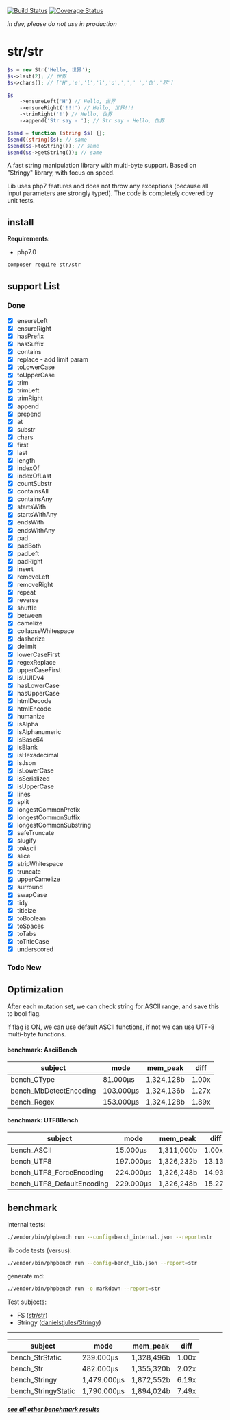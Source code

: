 [![Build Status](https://travis-ci.org/fe3dback/str.svg?branch=master)](https://travis-ci.org/fe3dback/str) [![Coverage Status](https://coveralls.io/repos/github/fe3dback/str/badge.svg?branch=master)](https://coveralls.io/github/fe3dback/str?branch=master)

_in dev, please do not use in production_

# str/str

```php
$s = new Str('Hello, 世界');
$s->last(2); // 世界
$s->chars(); // ['H','e','l','l','o',',',' ','世','界']

$s
    ->ensureLeft('H') // Hello, 世界
    ->ensureRight('!!!') // Hello, 世界!!!
    ->trimRight('!') // Hello, 世界
    ->append('Str say - '); // Str say - Hello, 世界

$send = function (string $s) {};
$send((string)$s); // same
$send($s->toString()); // same
$send($s->getString()); // same
```

A fast string manipulation library with multi-byte support. 
Based on "Stringy" library, with focus on speed.

Lib uses php7 features and does not throw any 
exceptions (because all input parameters are 
strongly typed). The code is completely covered by unit tests.

## install

__Requirements__:
- php7.0

```bash
composer require str/str
```

## support List

### Done
- [x] ensureLeft
- [x] ensureRight
- [x] hasPrefix
- [x] hasSuffix
- [x] contains
- [x] replace - add limit param
- [x] toLowerCase
- [x] toUpperCase
- [x] trim
- [x] trimLeft
- [x] trimRight
- [x] append
- [x] prepend
- [x] at
- [x] substr
- [x] chars
- [x] first
- [x] last
- [x] length
- [x] indexOf
- [x] indexOfLast
- [x] countSubstr
- [x] containsAll
- [x] containsAny
- [x] startsWith
- [x] startsWithAny
- [x] endsWith
- [x] endsWithAny
- [x] pad
- [x] padBoth
- [x] padLeft
- [x] padRight
- [x] insert
- [x] removeLeft
- [x] removeRight
- [x] repeat
- [x] reverse
- [x] shuffle
- [x] between
- [x] camelize
- [x] collapseWhitespace
- [x] dasherize
- [x] delimit
- [x] lowerCaseFirst
- [x] regexReplace
- [x] upperCaseFirst
- [x] isUUIDv4
- [x] hasLowerCase
- [x] hasUpperCase
- [x] htmlDecode
- [x] htmlEncode
- [x] humanize
- [x] isAlpha
- [x] isAlphanumeric
- [x] isBase64
- [x] isBlank
- [x] isHexadecimal
- [x] isJson
- [x] isLowerCase
- [x] isSerialized
- [x] isUpperCase
- [x] lines
- [x] split
- [x] longestCommonPrefix
- [x] longestCommonSuffix
- [x] longestCommonSubstring
- [x] safeTruncate
- [x] slugify
- [x] toAscii
- [x] slice
- [x] stripWhitespace
- [x] truncate
- [x] upperCamelize
- [x] surround
- [x] swapCase
- [x] tidy
- [x] titleize
- [x] toBoolean
- [x] toSpaces
- [x] toTabs
- [x] toTitleCase
- [x] underscored

### Todo New


## Optimization

After each mutation set, we can check string for ASCII range,
and save this to bool flag.

if flag is ON, we can use default ASCII functions, if not
we can use UTF-8 multi-byte functions.

#### benchmark: AsciiBench

subject | mode | mem_peak | diff
 --- | --- | --- | --- 
bench_CType | 81.000μs | 1,324,128b | 1.00x
bench_MbDetectEncoding | 103.000μs | 1,324,136b | 1.27x
bench_Regex | 153.000μs | 1,324,128b | 1.89x

#### benchmark: UTF8Bench

subject | mode | mem_peak | diff
 --- | --- | --- | --- 
bench_ASCII | 15.000μs | 1,311,000b | 1.00x
bench_UTF8 | 197.000μs | 1,326,232b | 13.13x
bench_UTF8_ForceEncoding | 224.000μs | 1,326,248b | 14.93x
bench_UTF8_DefaultEncoding | 229.000μs | 1,326,248b | 15.27x

## benchmark

internal tests:
```bash
./vendor/bin/phpbench run --config=bench_internal.json --report=str
```

lib code tests (versus):
```bash
./vendor/bin/phpbench run --config=bench_lib.json --report=str
```

generate md:
```bash
./vendor/bin/phpbench run -o markdown --report=str
```

Test subjects:
- FS ([str/str](https://github.com/fe3dback/str))
- Stringy ([danielstjules/Stringy](https://github.com/danielstjules/Stringy))

----

subject | mode | mem_peak | diff
 --- | --- | --- | --- 
bench_StrStatic | 239.000μs | 1,328,496b | 1.00x
bench_Str | 482.000μs | 1,355,320b | 2.02x
bench_Stringy | 1,479.000μs | 1,872,552b | 6.19x
bench_StringyStatic | 1,790.000μs | 1,894,024b | 7.49x

##### [see all other benchmark results](https://github.com/fe3dback/str/blob/master/benchmark.md)
